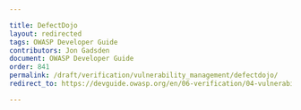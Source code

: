 ```yaml
---

title: DefectDojo
layout: redirected
tags: OWASP Developer Guide
contributors: Jon Gadsden
document: OWASP Developer Guide
order: 841
permalink: /draft/verification/vulnerability_management/defectdojo/
redirect_to: https://devguide.owasp.org/en/06-verification/04-vulnerability-management/01-defectdojo/

---
```

